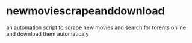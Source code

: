 # newmoviescrapeanddownload
  an automation script to scrape new movies and search for torents online and download them automaticaly

  

